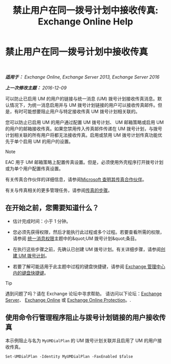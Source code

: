 ﻿---
title: '禁止用户在同一拨号计划中接收传真: Exchange Online Help'
TOCTitle: 禁止用户在同一拨号计划中接收传真
ms:assetid: 4fc66414-c950-4bca-ac20-4e489f288d06
ms:mtpsurl: https://technet.microsoft.com/zh-cn/library/Bb201688(v=EXCHG.150)
ms:contentKeyID: 52061353
ms.date: 05/23/2018
mtps_version: v=EXCHG.150
ms.translationtype: MT
---

# 禁止用户在同一拨号计划中接收传真

 

_**适用于：** Exchange Online, Exchange Server 2013, Exchange Server 2016_

_**上一次修改主题：** 2016-12-09_

可以防止已启用 UM 的用户的链接与统一消息 (UM) 拨号计划接收传真消息。默认情况下，为统一消息启用并与 UM 拨号计划链接的用户可以接收传真邮件。但是，有时可能想要阻止用户与特定接收传真 UM 拨号计划相关联的。

您可以防止已启用 UM 的用户通过配置 UM 拨号计划、 UM 邮箱策略或启用 UM 的用户的邮箱接收传真。如果您禁用传入传真邮件传递在 UM 拨号计划，与拨号计划相关联的所有用户将都无法接收传真。启用或禁用 UM 拨号计划传真功能优先于单个启用 UM 的用户的设置。

> [!NOTE]
> EAC 用于 UM 邮箱策略上配置传真设置。但是，必须使用外壳程序打开拨号计划或为单个用户配置传真设置。


有关传真合作伙伴的详细信息，请参阅[Microsoft 查明其传真合作伙伴](https://go.microsoft.com/fwlink/?linkid=190238)。

有关与传真相关的更多管理任务，请参阅[传真的步骤](faxing-procedures-exchange-2013-help.md)。

## 在开始之前，您需要知道什么？

  - 估计完成时间：小于 1 分钟。

  - 您必须先获得权限，然后才能执行此过程或多个过程。若要查看所需的权限，请参阅 [统一消息权限](unified-messaging-permissions-exchange-2013-help.md)主题中的\&quot;UM 拨号计划\&quot;条目。

  - 在执行这些步骤之前，先确认已创建 UM 拨号计划。有关详细步骤，请参阅[创建 UM 拨号计划](create-a-um-dial-plan-exchange-2013-help.md)。

  - 若要了解可能适用于此主题中过程的键盘快捷键，请参阅 [Exchange 管理中心内的键盘快捷键](keyboard-shortcuts-in-the-exchange-admin-center-exchange-online-protection-help.md)。

> [!tip]
> 遇到问题了吗？请在 Exchange 论坛中寻求帮助。 请访问以下论坛：<a href="https://go.microsoft.com/fwlink/p/?linkid=60612">Exchange Server</a>、 <a href="https://go.microsoft.com/fwlink/p/?linkid=267542">Exchange Online</a> 或 <a href="https://go.microsoft.com/fwlink/p/?linkid=285351">Exchange Online Protection</a>。.


## 使用命令行管理程序阻止与拨号计划链接的用户接收传真

本示例阻止与名为 `MyUMDialPlan` 的 UM 拨号计划关联并且启用了 UM 的用户接收传真。

    Set-UMDialPlan -Identity MyUMDialPlan -FaxEnabled $false

